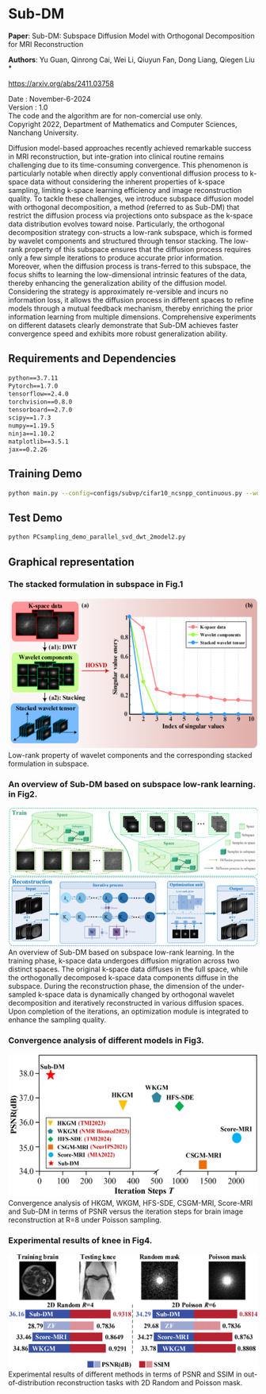 # Sub-DM
**Paper**: Sub-DM: Subspace Diffusion Model with Orthogonal Decomposition for MRI Reconstruction

**Authors**: Yu Guan, Qinrong Cai, Wei Li, Qiuyun Fan, Dong Liang, Qiegen Liu *

https://arxiv.org/abs/2411.03758

Date : November-6-2024  
Version : 1.0  
The code and the algorithm are for non-comercial use only.  
Copyright 2022, Department of Mathematics and Computer Sciences, Nanchang University. 


Diffusion model-based approaches recently achieved remarkable success in MRI reconstruction, but inte-gration into clinical routine remains challenging due to its time-consuming convergence. This phenomenon is particularly notable when directly apply conventional diffusion process to k-space data without considering the inherent properties of k-space sampling, limiting k-space learning efficiency and image reconstruction quality. To tackle these challenges, we introduce subspace diffusion model with orthogonal decomposition, a method (referred to as Sub-DM) that restrict the diffusion process via projections onto subspace as the k-space data distribution evolves toward noise. Particularly, the orthogonal decomposition strategy con-structs a low-rank subspace, which is formed by wavelet components and structured through tensor stacking. The low-rank property of this subspace ensures that the diffusion process requires only a few simple iterations to produce accurate prior information. Moreover, when the diffusion process is trans-ferred to this subspace, the focus shifts to learning the low-dimensional intrinsic features of the data, thereby enhancing the generalization ability of the diffusion model. Considering the strategy is approximately re-versible and incurs no information loss, it allows the diffusion process in different spaces to refine models through a mutual feedback mechanism, thereby enriching the prior information learning from multiple dimensions. Comprehensive experiments on different datasets clearly demonstrate that Sub-DM achieves faster convergence speed and exhibits more robust generalization ability.

## Requirements and Dependencies
    python==3.7.11
    Pytorch==1.7.0
    tensorflow==2.4.0
    torchvision==0.8.0
    tensorboard==2.7.0
    scipy==1.7.3
    numpy==1.19.5
    ninja==1.10.2
    matplotlib==3.5.1
    jax==0.2.26

## Training Demo
``` bash
python main.py --config=configs/subvp/cifar10_ncsnpp_continuous.py --workdir=exp --mode=train --eval_folder=result

```
## Test Demo
``` bash
python PCsampling_demo_parallel_svd_dwt_2model2.py
```

## Graphical representation
### The stacked formulation in subspace in Fig.1
<div align="center"><img src="https://github.com/yqx7150/Sub-DM/blob/main/Fig.1.png" >  </div>
Low-rank property of wavelet components and the corresponding stacked formulation in subspace.

### An overview of Sub-DM based on subspace low-rank learning. in Fig2.
<div align="center"><img src="https://github.com/yqx7150/Sub-DM/blob/main/Fig.2.png" >  </div>
An overview of Sub-DM based on subspace low-rank learning. In the training phase, k-space data undergoes diffusion migration across two distinct spaces. The original k-space data diffuses in the full space, while the orthogonally decomposed k-space data components diffuse in the subspace. During the reconstruction phase, the dimension of the under-sampled k-space data is dynamically changed by orthogonal wavelet decomposition and iteratively reconstructed in various diffusion spaces. Upon completion of the iterations, an optimization module is integrated to enhance the sampling quality.

### Convergence analysis of different models in Fig3.
<div align="center"><img src="https://github.com/yqx7150/Sub-DM/blob/main/Fig.3.png" >  </div>
Convergence analysis of HKGM, WKGM, HFS-SDE, CSGM-MRI, Score-MRI and Sub-DM in terms of PSNR versus the iteration steps for brain image reconstruction at R=8 under Poisson sampling.

###  Experimental results of knee in Fig4.
<div align="center"><img src="https://github.com/yqx7150/Sub-DM/blob/main/Fig.4.png" >  </div>
Experimental results of different methods in terms of PSNR and SSIM in out-of-distribution reconstruction tasks with 2D Random and Poisson mask.


